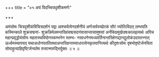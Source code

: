 +++
title = "०५ अयं विदच्चित्रदृशीकमर्णः"

+++

अमंसोमः चित्रदृशीकंविचित्रदर्शनं यद्वा आश्चर्यत्वेनदर्शनीयं अर्णःसर्वस्यप्रेरकं सौरं ज्योतिःविदत् लम्भयति कस्मिन्काले शुक्रसद्मनां- शुक्रन्निर्मलमन्तरिक्षंसद्मसदनंयासान्तासामुषसां अनीकेप्रमुखेउषःकालइत्यर्थः अपिच महान्प्रवृद्धोयंसोमः महतास्थविष्ठेनस्कम्भनेन स्तम्भ- नसाधनेनमध्यवर्तिनान्तरिक्षेणद्यान्द्युलोकंउदस्तभ्नात् ऊर्ध्वमस्थापयत् यथाअधोनपततितथाअन्तरिक्षन्तस्याधारत्वेनकृतवानित्यर्थः कीदृशःसोमः वृषभोवृष्टेर्जनयिता सोमाहुत्याहिवृष्टिर्जन्यतेम रुत्वान्मरुद्भिर्युक्तः ॥ ५ ॥